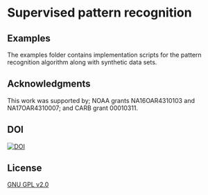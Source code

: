 # Supervised pattern recognition 
## Examples
The examples folder contains implementation scripts for the pattern recognition algorithm along with synthetic data sets.

## Acknowledgments
This work was supported by; NOAA grants NA16OAR4310103 and NA17OAR4310007; and CARB grant 00010311.

## DOI
[![DOI](https://zenodo.org/badge/407359646.svg)](https://zenodo.org/badge/latestdoi/407359646)

## License
[GNU GPL v2.0](https://www.gnu.org/licenses/old-licenses/gpl-2.0.en.html)

